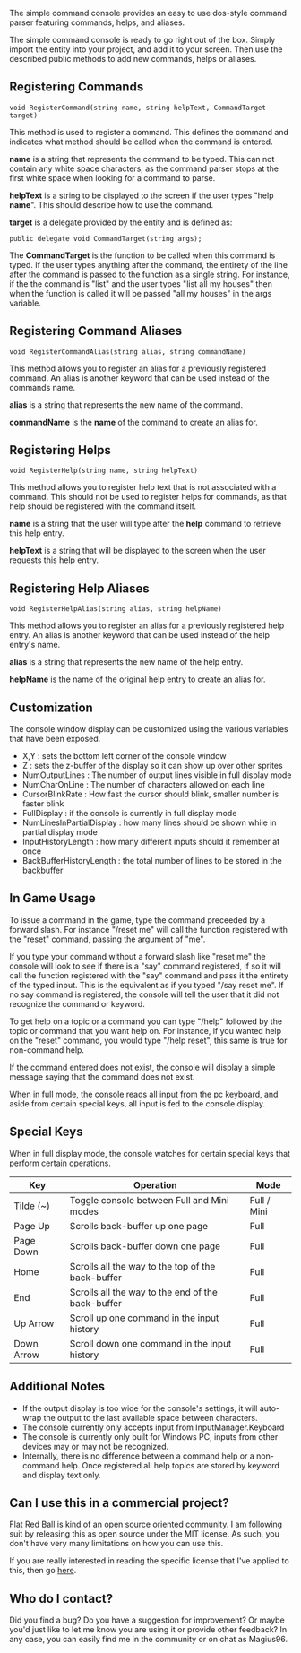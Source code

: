 The simple command console provides an easy to use dos-style command parser featuring commands, helps, and aliases.

The simple command console is ready to go right out of the box. Simply import the entity into your project, and add it to your screen. Then use the described public methods to add new commands, helps or aliases.

## Registering Commands

    void RegisterCommand(string name, string helpText, CommandTarget target)

This method is used to register a command. This defines the command and indicates what method should be called when the command is entered.

**name** is a string that represents the command to be typed. This can not contain any white space characters, as the command parser stops at the first white space when looking for a command to parse.

**helpText** is a string to be displayed to the screen if the user types "help **name**". This should describe how to use the command.

**target** is a delegate provided by the entity and is defined as:

    public delegate void CommandTarget(string args);

The **CommandTarget** is the function to be called when this command is typed. If the user types anything after the command, the entirety of the line after the command is passed to the function as a single string. For instance, if the the command is "list" and the user types "list all my houses" then when the function is called it will be passed "all my houses" in the args variable.

## Registering Command Aliases

    void RegisterCommandAlias(string alias, string commandName)

This method allows you to register an alias for a previously registered command. An alias is another keyword that can be used instead of the commands name.

**alias** is a string that represents the new name of the command.

**commandName** is the **name** of the command to create an alias for.

## Registering Helps

    void RegisterHelp(string name, string helpText)

This method allows you to register help text that is not associated with a command. This should not be used to register helps for commands, as that help should be registered with the command itself.

**name** is a string that the user will type after the **help** command to retrieve this help entry.

**helpText** is a string that will be displayed to the screen when the user requests this help entry.

## Registering Help Aliases

    void RegisterHelpAlias(string alias, string helpName)

This method allows you to register an alias for a previously registered help entry. An alias is another keyword that can be used instead of the help entry's name.

**alias** is a string that represents the new name of the help entry.

**helpName** is the name of the original help entry to create an alias for.

## Customization

The console window display can be customized using the various variables that have been exposed.

-   X,Y : sets the bottom left corner of the console window
-   Z : sets the z-buffer of the display so it can show up over other sprites
-   NumOutputLines : The number of output lines visible in full display mode
-   NumCharOnLine : The number of characters allowed on each line
-   CursorBlinkRate : How fast the cursor should blink, smaller number is faster blink
-   FullDisplay : if the console is currently in full display mode
-   NumLinesInPartialDisplay : how many lines should be shown while in partial display mode
-   InputHistoryLength : how many different inputs should it remember at once
-   BackBufferHistoryLength : the total number of lines to be stored in the backbuffer

## In Game Usage

To issue a command in the game, type the command preceeded by a forward slash. For instance "/reset me" will call the function registered with the "reset" command, passing the argument of "me".

If you type your command without a forward slash like "reset me" the console will look to see if there is a "say" command registered, if so it will call the function registered with the "say" command and pass it the entirety of the typed input. This is the equivalent as if you typed "/say reset me". If no say command is registered, the console will tell the user that it did not recognize the command or keyword.

To get help on a topic or a command you can type "/help" followed by the topic or command that you want help on. For instance, if you wanted help on the "reset" command, you would type "/help reset", this same is true for non-command help.

If the command entered does not exist, the console will display a simple message saying that the command does not exist.

When in full mode, the console reads all input from the pc keyboard, and aside from certain special keys, all input is fed to the console display.

## Special Keys

When in full display mode, the console watches for certain special keys that perform certain operations.

| Key        | Operation                                         | Mode        |
|------------|---------------------------------------------------|-------------|
| Tilde (\~) | Toggle console between Full and Mini modes        | Full / Mini |
| Page Up    | Scrolls back-buffer up one page                   | Full        |
| Page Down  | Scrolls back-buffer down one page                 | Full        |
| Home       | Scrolls all the way to the top of the back-buffer | Full        |
| End        | Scrolls all the way to the end of the back-buffer | Full        |
| Up Arrow   | Scroll up one command in the input history        | Full        |
| Down Arrow | Scroll down one command in the input history      | Full        |

## Additional Notes

-   If the output display is too wide for the console's settings, it will auto-wrap the output to the last available space between characters.
-   The console currently only accepts input from InputManager.Keyboard
-   The console is currently only built for Windows PC, inputs from other devices may or may not be recognized.
-   Internally, there is no difference between a command help or a non-command help. Once registered all help topics are stored by keyword and display text only.

## Can I use this in a commercial project?

Flat Red Ball is kind of an open source oriented community. I am following suit by releasing this as open source under the MIT license. As such, you don't have very many limitations on how you can use this.

If you are really interested in reading the specific license that I've applied to this, then go [here](http://opensource.org/licenses/MIT).

## Who do I contact?

Did you find a bug? Do you have a suggestion for improvement? Or maybe you'd just like to let me know you are using it or provide other feedback? In any case, you can easily find me in the community or on chat as Magius96.
